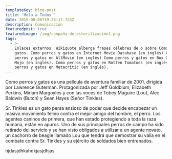 ```yaml
---
templateKey: blog-post
title: 'Hola a Todos '
date: 2019-08-06T19:28:17.724Z
description: Comunicación
featuredpost: true
featuredimage: /img/campaña-de-esterilización1.png
tags:
  - >-
    Enlaces externos  Wikiquote alberga frases célebres de o sobre Como perros y
    gatos. Como perros y gatos en Internet Movie Database (en inglés) Como
    perros y gatos en AllMovie (en inglés) Como perros y gatos en Box Office
    Mojo (en inglés). Como perros y gatos en Rotten Tomatoes (en inglés) Como
    perros y gatos en Metacritic (en inglés).
---
```

Como perros y gatos es una película de aventura familiar de 2001, dirigida por Lawrence Guterman. Protagonizada por Jeff Goldblum, Elizabeth Perkins, Miriam Margoyles y con las voces de Tobey Maguire (Lou), Alec Baldwin (Butch) y Sean Hayes (Señor Tinkles).

Sr. Tinkles es un gato persa ansioso de poder que decide encabezar un masivo movimiento felino contra el mejor amigo del hombre, el perro. Los agentes caninos de primera, que han estado protegiendo a toda la raza humana, están en apuros. Uno de sus principales perros de campo ha sido retirado del servicio y se han visto obligados a utilizar a un agente novato, un cachorro de beagle llamado Lou que tendrá que demostrar su valía en el combate contra Sr. Tinkles y su ejército de soldados bien entrenados.

hjdasjdhkahdkjasjdhjas
